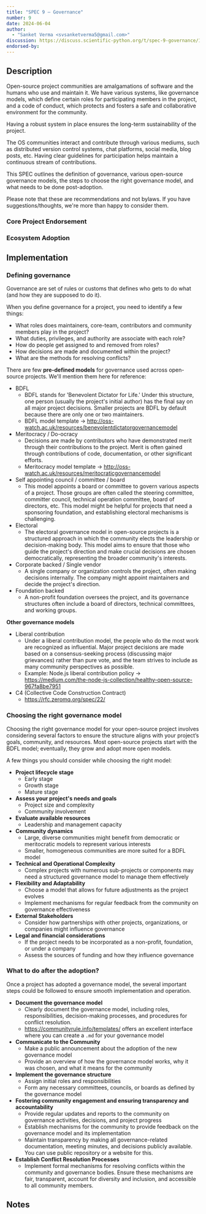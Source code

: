 ```yaml
---
title: "SPEC 9 — Governance"
number: 9
date: 2024-06-04
author:
  - "Sanket Verma <svsanketverma5@gmail.com>"
discussion: https://discuss.scientific-python.org/t/spec-9-governance/1229
endorsed-by:
---
```


## Description

Open-source project communities are amalgamations of software and the humans who
use and maintain it. We have various systems, like governance models, which
define certain roles for participating members in the project, and a code of
conduct, which protects and fosters a safe and collaborative environment for
the community.

Having a robust system in place ensures the long-term sustainability of the
project.

The OS communities interact and contribute through various mediums, such as
distributed version control systems, chat platforms, social media, blog posts, etc. Having clear guidelines
for participation helps maintain a continuous stream of contributions.

This SPEC outlines the definition of governance, various open-source governance
models, the steps to choose the right governance model, and what needs to be
done post-adoption.

Please note that these are recommendations and not bylaws. If you have
suggestions/thoughts, we're more than happy to consider them.

### Core Project Endorsement

<!--
Briefly discuss what it means for a core project to endorse this SPEC.
-->

### Ecosystem Adoption

<!--
Briefly discuss what it means for a project to adopt this SPEC.
-->

## Implementation

### Defining governance

Governance are set of rules or customs that defines who gets to do what (and how
they are supposed to do it).

When you define governance for a project, you need to identify a few things:

- What roles does maintainers, core-team, contributors and community members
  play in the project?
- What duties, privileges, and authority are associate with each role?
- How do people get assigned to and removed from roles?
- How decisions are made and documented within the project?
- What are the methods for resolving conflicts?

There are few **pre-defined models** for governance used across open-source
projects. We'll mention them here for reference:

- BDFL
  - BDFL stands for 'Benevolent Dictator for Life.' Under this structure, one
    person (usually the project's initial author) has the final say on all
    major project decisions. Smaller projects are BDFL by default because
    there are only one or two maintainers.
  - BDFL model template → http://oss-watch.ac.uk/resources/benevolentdictatorgovernancemodel
- Meritocracy / Do-ocracy
  - Decisions are made by contributors who have demonstrated merit through
    their contributions to the project. Merit is often gained through
    contributions of code, documentation, or other significant efforts.
  - Meritocracy model template → http://oss-watch.ac.uk/resources/meritocraticgovernancemodel
- Self appointing council / committee / board
  - This model appoints a board or committee to govern various aspects of a
    project. Those groups are often called the steering committee, committer
    council, technical operation committee, board of directors, etc. This
    model might be helpful for projects that need a sponsoring foundation,
    and establishing electoral mechanisms is challenging.
- Electoral
  - The electoral governance model in open-source projects is a structured
    approach in which the community elects the leadership or decision-making
    body. This model aims to ensure that those who guide the project's
    direction and make crucial decisions are chosen democratically,
    representing the broader community's interests.
- Corporate backed / Single vendor
  - A single company or organization controls the project, often making
    decisions internally. The company might appoint maintainers and decide
    the project's direction.
- Foundation backed
  - A non-profit foundation oversees the project, and its governance
    structures often include a board of directors, technical committees, and
    working groups.

**Other governance models**

- Liberal contribution
  - Under a liberal contribution model, the people who do the most work are
    recognized as influential. Major project decisions are made based on a
    consensus-seeking process (discussing major grievances) rather than pure
    vote, and the team strives to include as many community perspectives as
    possible.
  - Example: Node.js liberal contribution policy → https://medium.com/the-node-js-collection/healthy-open-source-967fa8be7951
- C4 (Collective Code Construction Contract)
  - https://rfc.zeromq.org/spec/22/

### Choosing the right governance model

Choosing the right governance model for your open-source project involves
considering several factors to ensure the structure aligns with your project’s
goals, community, and resources. Most open-source projects start with the BDFL
model; eventually, they grow and adopt more open models.

A few things you should consider while choosing the right model:

- **Project lifecycle stage**
  - Early stage
  - Growth stage
  - Mature stage
- **Assess your project's needs and goals**
  - Project size and complexity
  - Community involvement
- **Evaluate available resources**
  - Leadership and management capacity
- **Community dynamics**
  - Large, diverse communities might benefit from democratic or meritocratic
    models to represent various interests
  - Smaller, homogeneous communities are more suited for a BDFL model
- **Technical and Operational Complexity**
  - Complex projects with numerous sub-projects or components may need a
    structured governance model to manage them effectively
- **Flexibility and Adaptability**
  - Choose a model that allows for future adjustments as the project evolves
  - Implement mechanisms for regular feedback from the community on governance
    effectiveness
- **External Stakeholders**
  - Consider how partnerships with other projects, organizations, or companies
    might influence governance
- **Legal and financial considerations**
  - If the project needs to be incorporated as a non-profit, foundation, or
    under a company
  - Assess the sources of funding and how they influence governance

### What to do after the adoption?

Once a project has adopted a governance model, the several important steps could
be followed to ensure smooth implementation and operation.

- **Document the governance model**
  - Clearly document the governance model, including roles, responsibilities,
    decision-making processes, and procedures for conflict resolution.
  - https://communityrule.info/templates/ offers an excellent interface where
    you can create a `.md` for your governance model
- **Communicate to the Community**
  - Make a public announcement about the adoption of the new governance model
  - Provide an overview of how the governance model works, why it was chosen,
    and what it means for the community
- **Implement the governance structure**
  - Assign initial roles and responsibilities
  - Form any necessary committees, councils, or boards as defined by the
    governance model
- **Fostering community engagement and ensuring transparency and
  accountability**
  - Provide regular updates and reports to the community on governance
    activities, decisions, and project progress
  - Establish mechanisms for the community to provide feedback on the
    governance model and its implementation
  - Maintain transparency by making all governance-related documentation,
    meeting minutes, and decisions publicly available. You can use public
    repository or a website for this.
- **Establish Conflict Resolution Processes**
  - Implement formal mechanisms for resolving conflicts within the community
    and governance bodies. Ensure these mechanisms are fair, transparent,
    account for diversity and inclusion, and accessible to all community
    members.

## Notes

<!--
Include a bulleted list of annotated links, comments,
and other ancillary information as needed.
-->
